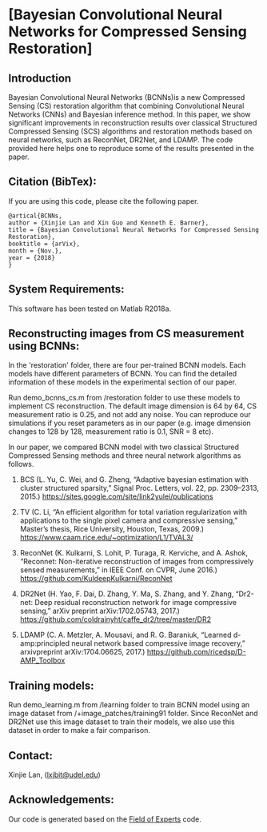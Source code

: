 # [Bayesian Convolutional Neural Networks for Compressed Sensing Restoration]

## Introduction
Bayesian Convolutional Neural Networks (BCNNs)is a new Compressed Sensing (CS) restoration algorithm that combining Convolutional Neural Networks (CNNs) and Bayesian inference method. In this paper, we show significant improvements in reconstruction results over classical Structured Compressed Sensing (SCS) algorithms and restoration methods based on neural networks, such as ReconNet, DR2Net, and LDAMP. The code provided here helps one to reproduce some of the results presented in the paper.

## Citation (BibTex):
If you are using this code, please cite the following paper.
```
@artical{BCNNs,
author = {Xinjie Lan and Xin Guo and Kenneth E. Barner},
title = {Bayesian Convolutional Neural Networks for Compressed Sensing Restoration},
booktitle = {arVix},
month = {Nov.},
year = {2018}
}
```
## System Requirements:
This software has been tested on Matlab R2018a.

## Reconstructing images from CS measurement using BCNNs:
In the 'restoration' folder, there are four per-trained BCNN models. Each models have different parameters of BCNN. You can find the detailed information of these models in the experimental section of our paper. 

Run demo_bcnns_cs.m from /restoration folder to use these models to implement CS reconstruction. The default image dimension is 64 by 64, CS measurement ratio is 0.25, and not add any noise. You can reproduce our simulations if you reset parameters as in our paper (e.g. image dimension changes to 128 by 128, measurement ratio is 0.1, SNR = 8 etc). 

In our paper, we compared BCNN model with two classical Structured Compressed Sensing methods and three neural network algorithms as follows.

1. BCS (L. Yu, C. Wei, and G. Zheng, “Adaptive bayesian estimation with cluster structured sparsity,” Signal Proc. Letters, vol. 22, pp. 2309–2313, 2015.)
https://sites.google.com/site/link2yulei/publications 

2. TV (C. Li, “An efficient algorithm for total variation regularization with applications to the single pixel camera and compressive sensing,” Master’s thesis, Rice University, Houston, Texas, 2009.) https://www.caam.rice.edu/~optimization/L1/TVAL3/

3. ReconNet (K. Kulkarni, S. Lohit, P. Turaga, R. Kerviche, and A. Ashok, “Reconnet: Non-iterative reconstruction of images from compressively sensed measurements,” in IEEE Conf. on CVPR, June 2016.)
https://github.com/KuldeepKulkarni/ReconNet

4. DR2Net (H. Yao, F. Dai, D. Zhang, Y. Ma, S. Zhang, and Y. Zhang, “Dr2-net: Deep residual reconstruction network for image compressive sensing,” arXiv preprint arXiv:1702.05743, 2017.)
https://github.com/coldrainyht/caffe_dr2/tree/master/DR2

5. LDAMP (C. A. Metzler, A. Mousavi, and R. G. Baraniuk, “Learned d-amp:principled neural network based compressive image recovery,” arxivpreprint arXiv:1704.06625, 2017.)
https://github.com/ricedsp/D-AMP_Toolbox

## Training models:
Run demo_learning.m from /learning folder to train BCNN model using an image dataset from /+image_patches/training91 folder.
Since ReconNet and DR2Net use this image dataset to train their models, we also use this dataset in order to make a fair comparison.

## Contact:
Xinjie Lan, (lxjbit@udel.edu)

## Acknowledgements:
Our code is generated based on the [Field of Experts](https://www.visinf.tu-darmstadt.de/vi_research/code/index.en.jsp#foe) code.
